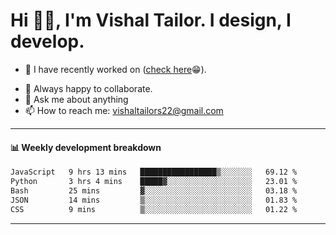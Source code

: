 # Hi 👋🏻, I'm Vishal Tailor. I design, I develop.

- 🔭 I have recently worked on ([check here](https://vishaltailor.com)😁).
<!-- - 🎦 Currently watching: JavaScript: The Hard Parts By Will Sentance. -->
- 👯 Always happy to collaborate.
- 💬 Ask me about anything
- 📫 How to reach me: <a href="mailto:vishaltailors22@gmail.com">vishaltailors22@gmail.com</a>

<hr /> 
<h4>📊 Weekly development breakdown</h4>
<!--START_SECTION:waka-->

```txt
JavaScript   9 hrs 13 mins   █████████████████▒░░░░░░░   69.12 %
Python       3 hrs 4 mins    █████▓░░░░░░░░░░░░░░░░░░░   23.01 %
Bash         25 mins         ▓░░░░░░░░░░░░░░░░░░░░░░░░   03.18 %
JSON         14 mins         ▒░░░░░░░░░░░░░░░░░░░░░░░░   01.83 %
CSS          9 mins          ▒░░░░░░░░░░░░░░░░░░░░░░░░   01.22 %
```

<!--END_SECTION:waka-->
<hr /> 

<!-- ![](./profile-3d-contrib/profile-green-animate.svg) -->
